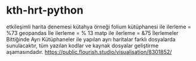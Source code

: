# kth-hrt-python
etkileşimli harita denemesi kütahya örneği
folium kütüphanesi ile ilerleme = %73
geopandas İle ilerleme = % 13
matp ile ilerleme = &75
İlerlemeler Bittiğinde Ayrı Kütüphaneler ile yapılan ayrı haritalar farklı dosyalarda sunulacaktır, tüm yazılan kodlar ve kaynak dosyalar geliştirme aşamasındadır.
https://public.flourish.studio/visualisation/8301852/
